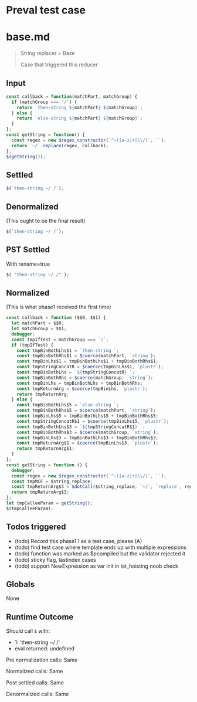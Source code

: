 # Preval test case

# base.md

> String replacer > Base
>
> Case that triggered this reducer

## Input

`````js filename=intro
const callback = function(matchPart, matchGroup) {
  if (matchGroup === '/') {
    return `then-string ${matchPart} ${matchGroup}`;
  } else {
    return `else-string ${matchPart} ${matchGroup}`;
  }
};
const getString = function() {
  const regex = new $regex_constructor(`^~([a-z]+|\\/)`, ``);
  return `~/`.replace(regex, callback);
};
$(getString());
`````


## Settled


`````js filename=intro
$(`then-string ~/ /`);
`````


## Denormalized
(This ought to be the final result)

`````js filename=intro
$(`then-string ~/ /`);
`````


## PST Settled
With rename=true

`````js filename=intro
$( "then-string ~/ /" );
`````


## Normalized
(This is what phase1 received the first time)

`````js filename=intro
const callback = function ($$0, $$1) {
  let matchPart = $$0;
  let matchGroup = $$1;
  debugger;
  const tmpIfTest = matchGroup === `/`;
  if (tmpIfTest) {
    const tmpBinBothLhs$1 = `then-string `;
    const tmpBinBothRhs$1 = $coerce(matchPart, `string`);
    const tmpBinLhs$1 = tmpBinBothLhs$1 + tmpBinBothRhs$1;
    const tmpStringConcatR = $coerce(tmpBinLhs$1, `plustr`);
    const tmpBinBothLhs = `${tmpStringConcatR} `;
    const tmpBinBothRhs = $coerce(matchGroup, `string`);
    const tmpBinLhs = tmpBinBothLhs + tmpBinBothRhs;
    const tmpReturnArg = $coerce(tmpBinLhs, `plustr`);
    return tmpReturnArg;
  } else {
    const tmpBinBothLhs$5 = `else-string `;
    const tmpBinBothRhs$5 = $coerce(matchPart, `string`);
    const tmpBinLhs$5 = tmpBinBothLhs$5 + tmpBinBothRhs$5;
    const tmpStringConcatR$1 = $coerce(tmpBinLhs$5, `plustr`);
    const tmpBinBothLhs$3 = `${tmpStringConcatR$1} `;
    const tmpBinBothRhs$3 = $coerce(matchGroup, `string`);
    const tmpBinLhs$3 = tmpBinBothLhs$3 + tmpBinBothRhs$3;
    const tmpReturnArg$1 = $coerce(tmpBinLhs$3, `plustr`);
    return tmpReturnArg$1;
  }
};
const getString = function () {
  debugger;
  const regex = new $regex_constructor(`^~([a-z]+|\\/)`, ``);
  const tmpMCF = $string_replace;
  const tmpReturnArg$3 = $dotCall($string_replace, `~/`, `replace`, regex, callback);
  return tmpReturnArg$3;
};
let tmpCalleeParam = getString();
$(tmpCalleeParam);
`````


## Todos triggered


- (todo) Record this phase1.1 as a test case, please (A)
- (todo) find test case where template ends up with multiple expressions
- (todo) function was marked as $pcompiled but the validator rejected it
- (todo) sticky flag, lastindex cases
- (todo) support NewExpression as var init in let_hoisting noob check


## Globals


None


## Runtime Outcome


Should call `$` with:
 - 1: 'then-string ~/ /'
 - eval returned: undefined

Pre normalization calls: Same

Normalized calls: Same

Post settled calls: Same

Denormalized calls: Same
